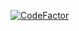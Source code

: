 [![CodeFactor](https://www.codefactor.io/repository/github/jameslindfors/podcast-skgp-stack/badge)](https://www.codefactor.io/repository/github/jameslindfors/podcast-skgp-stack)
